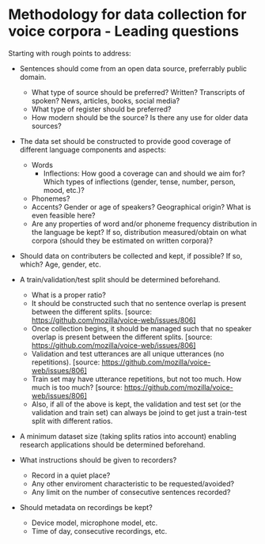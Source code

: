 # Methodology for data collection for voice corpora - Leading questions

Starting with rough points to address:

- Sentences should come from an open data source, preferrably public domain.
  - What type of source should be preferred? Written? Transcripts of spoken? News, articles, books, social media?
  - What type of register should be preferred?
  - How modern should be the source? Is there any use for older data sources?

- The data set should be constructed to provide good coverage of different language components and aspects:
  - Words
    - Inflections: How good a coverage can and should we aim for? Which types of inflections (gender, tense, number, person, mood, etc.)?
  - Phonemes? 
  - Accents? Gender or age of speakers? Geographical origin? What is even feasible here?
  - Are any properties of word and/or phoneme frequency distribution in the language be kept? If so, distribution measured/obtain on what corpora (should they be estimated on written corpora)?  

- Should data on contributers be collected and kept, if possible? If so, which? Age, gender, etc.

- A train/validation/test split should be determined beforehand.
  - What is a proper ratio?
  - It should be constructed such that no sentence overlap is present between the different splits. [source: https://github.com/mozilla/voice-web/issues/806]
  - Once collection begins, it should be managed such that no speaker overlap is present between the different splits. [source: https://github.com/mozilla/voice-web/issues/806]
  - Validation and test utterances are all unique utterances (no repetitions). [source: https://github.com/mozilla/voice-web/issues/806]
  - Train set may have utterance repetitions, but not too much. How much is too much? [source: https://github.com/mozilla/voice-web/issues/806]
  - Also, if all of the above is kept, the validation and test set (or the validation and train set) can always be joind to get just a train-test split with different ratios.

- A minimum dataset size (taking splits ratios into account) enabling research applications should be determined beforehand.

- What instructions should be given to recorders?
  - Record in a quiet place?
  - Any other enviroment characteristic to be requested/avoided?
  - Any limit on the number of consecutive sentences recorded?
  
- Should metadata on recordings be kept?
  - Device model, microphone model, etc.
  - Time of day, consecutive recordings, etc.
